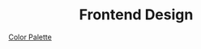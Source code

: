 <div align="center">
    <h1>
        Frontend Design
    </h1>
</div>

[Color Palette](https://coolors.co/ef476f-ffd166-06d6a0-118ab2-073b4c)